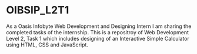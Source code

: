 # OIBSIP_L2T1
As a Oasis Infobyte Web Development and Designing Intern I am sharing the completed tasks of the internship. This is a repositroy of Web Development Level 2, Task 1 which includes designing of an Interactive Simple Calculator using HTML, CSS and JavaScript.
